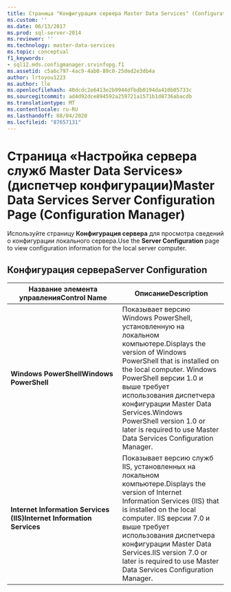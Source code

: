 ```yaml
---
title: Страница "Конфигурация сервера Master Data Services" (Configuration Manager) | Документация Майкрософт
ms.custom: ''
ms.date: 06/13/2017
ms.prod: sql-server-2014
ms.reviewer: ''
ms.technology: master-data-services
ms.topic: conceptual
f1_keywords:
- sql12.mds.configmanager.srvinfopg.f1
ms.assetid: c5a6c797-4ac9-4ab0-89c0-25ded2e3db4a
author: lrtoyou1223
ms.author: lle
ms.openlocfilehash: 40dcdc2e6413e2b9944dfbdb0194da410b05733c
ms.sourcegitcommit: ad4d92dce894592a259721a1571b1d8736abacdb
ms.translationtype: MT
ms.contentlocale: ru-RU
ms.lasthandoff: 08/04/2020
ms.locfileid: "87657131"
---
```

# <a name="master-data-services-server-configuration-page-configuration-manager"></a><span data-ttu-id="9b187-102">Страница «Настройка сервера служб Master Data Services» (диспетчер конфигурации)</span><span class="sxs-lookup"><span data-stu-id="9b187-102">Master Data Services Server Configuration Page (Configuration Manager)</span></span>
  <span data-ttu-id="9b187-103">Используйте страницу **Конфигурация сервера** для просмотра сведений о конфигурации локального сервера.</span><span class="sxs-lookup"><span data-stu-id="9b187-103">Use the **Server Configuration** page to view configuration information for the local server computer.</span></span>  
  
## <a name="server-configuration"></a><span data-ttu-id="9b187-104">Конфигурация сервера</span><span class="sxs-lookup"><span data-stu-id="9b187-104">Server Configuration</span></span>  
  
|<span data-ttu-id="9b187-105">Название элемента управления</span><span class="sxs-lookup"><span data-stu-id="9b187-105">Control Name</span></span>|<span data-ttu-id="9b187-106">Описание</span><span class="sxs-lookup"><span data-stu-id="9b187-106">Description</span></span>|  
|------------------|-----------------|  
|<span data-ttu-id="9b187-107">**Windows PowerShell**</span><span class="sxs-lookup"><span data-stu-id="9b187-107">**Windows PowerShell**</span></span>|<span data-ttu-id="9b187-108">Показывает версию Windows PowerShell, установленную на локальном компьютере.</span><span class="sxs-lookup"><span data-stu-id="9b187-108">Displays the version of Windows PowerShell that is installed on the local computer.</span></span> <span data-ttu-id="9b187-109">Windows PowerShell версии 1.0 и выше требует использования диспетчера конфигурации Master Data Services.</span><span class="sxs-lookup"><span data-stu-id="9b187-109">Windows PowerShell version 1.0 or later is required to use Master Data Services Configuration Manager.</span></span>|  
|<span data-ttu-id="9b187-110">**Internet Information Services (IIS)**</span><span class="sxs-lookup"><span data-stu-id="9b187-110">**Internet Information Services**</span></span>|<span data-ttu-id="9b187-111">Показывает версию служб IIS, установленных на локальном компьютере.</span><span class="sxs-lookup"><span data-stu-id="9b187-111">Displays the version of Internet Information Services (IIS) that is installed on the local computer.</span></span> <span data-ttu-id="9b187-112">IIS версии 7.0 и выше требует использования диспетчера конфигурации Master Data Services.</span><span class="sxs-lookup"><span data-stu-id="9b187-112">IIS version 7.0 or later is required to use Master Data Services Configuration Manager.</span></span>|  
  
  

